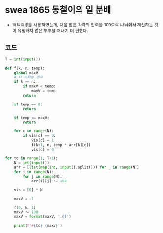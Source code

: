 # swea 1865 동철이의 일 분배

- 백트랙킹을 사용하였는데, 처음 받은 각각의 입력을 100으로 나눠줘서 계산하는 것이 유망하지 않은 부부을 쳐내기 더 편했다.



## 코드

```python
T = int(input())

def f(k, n, temp):
    global maxV
    # 다 따져본 경우
    if k == n:
        if maxV < temp:
            maxV = temp
        return

    if temp == 0:
        return

    if temp <= maxV:
        return

    for c in range(N):
        if vis[c] == 0:
            vis[c] = 1
            f(k+1, n, temp * arr[k][c])
            vis[c] = 0

for tc in range(1, T+1):
    N = int(input())
    arr = [list(map(int, input().split())) for _ in range(N)]
    for i in range(N):
        for j in range(N):
            arr[i][j] /= 100

    vis = [0] * N

    maxV = -1

    f(0, N, 1)
    maxV *= 100
    maxV = format(maxV, '.6f')

    print(f'#{tc} {maxV}')
```

